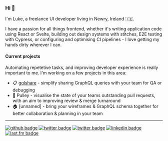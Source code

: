 ### Hi 👋

I'm Luke, a freelance UI developer living in Newry, Ireland 🇮🇪.

I have a passion for all things frontend, whether it's writing application code using React or Svelte, building out design systems with stitches, E2E testing with Cypress, or configuring and optimising CI pipelines - I love getting my hands dirty wherever I can.

#### Current projects

Automating repetetive tasks, and improving developer experience is really important to me. I'm working on a few projects in this area:

- 📋 [gqlshare](https://gqlshare.dev) - simplify sharing GraphQL queries with your team for QA or debugging
- 🧵 Pulley - visualise the state of your teams outstanding pull requests, with an aim to improving review & merge turnaround
- 🏠 [unnamed] - bring your wireframes & GraphQL schema together for better collaboration & planning in your team

---

[![github badge](https://img.shields.io/badge/lukemartin-333?logo=github)](https://www.github.com/lukemartin)
[![twitter badge](https://img.shields.io/badge/luke__is-479BE9?logo=twitter&logoColor=white)](https://www.twitter.com/luke_is)
[![twitter badge](https://img.shields.io/badge/luke__is-479BE9?logo=twitter&logoColor=white)](https://www.twitter.com/luke_is)
[![linkedin badge](https://img.shields.io/badge/Luke_Martin-2967BC?logo=linkedin)](https://www.linkedin.com/in/lukeis)
[![last.fm badge](https://img.shields.io/badge/lukus-AA2217?logo=lastdotfm)](https://www.last.fm/user/lukus)
